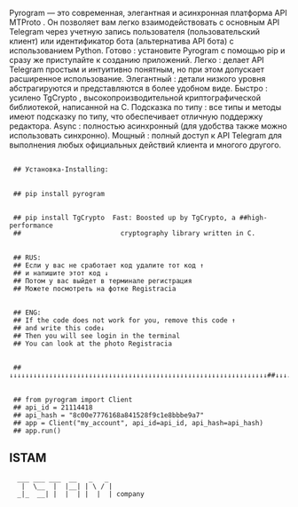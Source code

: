  Pyrogram — это современная, 
 элегантная и асинхронная платформа API MTProto . 
 Он позволяет вам легко взаимодействовать с основным 
 API Telegram через учетную запись пользователя 
 (пользовательский клиент) или идентификатор бота 
 (альтернатива API бота) с использованием Python.
 Готово : установите Pyrogram с помощью pip и сразу же приступайте к созданию приложений.
 Легко : делает API Telegram простым и интуитивно понятным, но при этом допускает расширенное использование.
 Элегантный : детали низкого уровня абстрагируются и представляются в более удобном виде.
 Быстро : усилено TgCrypto , высокопроизводительной криптографической библиотекой, написанной на C.
 Подсказка по типу : все типы и методы имеют подсказку по типу, что обеспечивает отличную поддержку редактора.
 Async : полностью асинхронный (для удобства также можно использовать синхронно).
 Мощный : полный доступ к API Telegram для выполнения любых официальных действий клиента и многого другого.

##
     ## Установка-Installing:
##
##
     ## pip install pyrogram
##
     ## pip install TgCrypto  Fast: Boosted up by TgCrypto, a ##high-performance 
     ##                         cryptography library written in C.
##
##
##
     ## RUS:
     ## Если у вас не сработает код удалите тот код ↑
     ## и напишите этот код ↓
     ## Потом у вас выйдет в терминале регистрация
     ## Можете посмотреть на фотке Registracia
##
     ## ENG:
     ## If the code does not work for you, remove this code ↑
     ## and write this code↓
     ## Then you will see login in the terminal
     ## You can look at the photo Registracia
##
     ## ↓↓↓↓↓↓↓↓↓↓↓↓↓↓↓↓↓↓↓↓↓↓↓↓↓↓↓↓↓↓↓↓↓↓↓↓↓↓↓↓↓↓↓↓↓↓↓↓↓↓↓↓↓↓↓↓↓↓↓↓↓↓↓↓↓##↓↓↓↓↓↓↓↓↓↓↓↓↓↓↓↓↓↓↓↓↓↓↓↓↓↓↓↓↓↓↓↓↓↓↓↓↓↓↓↓↓↓
##
     ## from pyrogram import Client
     ## api_id = 21114418
     ## api_hash = "8c00e7776168a841528f9c1e8bbbe9a7"
     ## app = Client("my_account", api_id=api_id, api_hash=api_hash)
     ## app.run()






## ISTAM
      ___ ___ ___  __   _   _  
       |  \__  |  |__| | \ / |  
      _|_  __| |  |  | |  |  | company
                                     